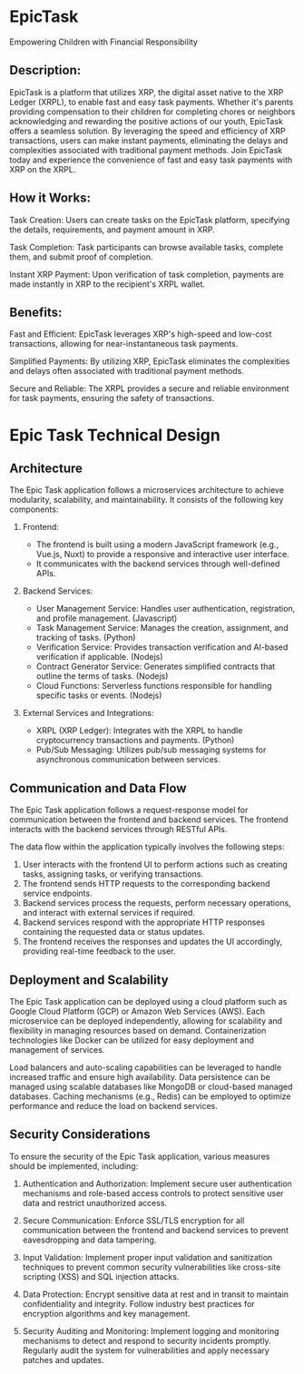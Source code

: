 # EpicTask
Empowering Children with Financial Responsibility

## Description:
EpicTask is a platform that utilizes XRP, the digital asset native to the XRP Ledger (XRPL), to enable fast and easy task payments. Whether it's parents providing compensation to their children for completing chores or neighbors acknowledging and rewarding the positive actions of our youth, EpicTask offers a seamless solution. By leveraging the speed and efficiency of XRP transactions, users can make instant payments, eliminating the delays and complexities associated with traditional payment methods. Join EpicTask today and experience the convenience of fast and easy task payments with XRP on the XRPL.

## How it Works:

Task Creation: Users can create tasks on the EpicTask platform, specifying the details, requirements, and payment amount in XRP.

Task Completion: Task participants can browse available tasks, complete them, and submit proof of completion.

Instant XRP Payment: Upon verification of task completion, payments are made instantly in XRP to the recipient's XRPL wallet.

## Benefits:

Fast and Efficient: EpicTask leverages XRP's high-speed and low-cost transactions, allowing for near-instantaneous task payments.

Simplified Payments: By utilizing XRP, EpicTask eliminates the complexities and delays often associated with traditional payment methods.

Secure and Reliable: The XRPL provides a secure and reliable environment for task payments, ensuring the safety of transactions.

# Epic Task Technical Design

## Architecture
The Epic Task application follows a microservices architecture to achieve modularity, scalability, and maintainability. It consists of the following key components:

1. Frontend:
   - The frontend is built using a modern JavaScript framework (e.g., Vue.js, Nuxt) to provide a responsive and interactive user interface.
   - It communicates with the backend services through well-defined APIs.

2. Backend Services:
   - User Management Service: Handles user authentication, registration, and profile management. (Javascript)
   - Task Management Service: Manages the creation, assignment, and tracking of tasks. (Python)
   - Verification Service: Provides transaction verification and AI-based verification if applicable. (Nodejs)
   - Contract Generator Service: Generates simplified contracts that outline the terms of tasks. (Nodejs)
   - Cloud Functions: Serverless functions responsible for handling specific tasks or events. (Nodejs)

3. External Services and Integrations:
   - XRPL (XRP Ledger): Integrates with the XRPL to handle cryptocurrency transactions and payments. (Python)
   - Pub/Sub Messaging: Utilizes pub/sub messaging systems for asynchronous communication between services.

## Communication and Data Flow
The Epic Task application follows a request-response model for communication between the frontend and backend services. The frontend interacts with the backend services through RESTful APIs. 

The data flow within the application typically involves the following steps:

1. User interacts with the frontend UI to perform actions such as creating tasks, assigning tasks, or verifying transactions.
2. The frontend sends HTTP requests to the corresponding backend service endpoints.
3. Backend services process the requests, perform necessary operations, and interact with external services if required.
4. Backend services respond with the appropriate HTTP responses containing the requested data or status updates.
5. The frontend receives the responses and updates the UI accordingly, providing real-time feedback to the user.

## Deployment and Scalability
The Epic Task application can be deployed using a cloud platform such as Google Cloud Platform (GCP) or Amazon Web Services (AWS). Each microservice can be deployed independently, allowing for scalability and flexibility in managing resources based on demand. Containerization technologies like Docker can be utilized for easy deployment and management of services.

Load balancers and auto-scaling capabilities can be leveraged to handle increased traffic and ensure high availability. Data persistence can be managed using scalable databases like MongoDB or cloud-based managed databases. Caching mechanisms (e.g., Redis) can be employed to optimize performance and reduce the load on backend services.

## Security Considerations
To ensure the security of the Epic Task application, various measures should be implemented, including:

1. Authentication and Authorization: Implement secure user authentication mechanisms and role-based access controls to protect sensitive user data and restrict unauthorized access.

2. Secure Communication: Enforce SSL/TLS encryption for all communication between the frontend and backend services to prevent eavesdropping and data tampering.

3. Input Validation: Implement proper input validation and sanitization techniques to prevent common security vulnerabilities like cross-site scripting (XSS) and SQL injection attacks.

4. Data Protection: Encrypt sensitive data at rest and in transit to maintain confidentiality and integrity. Follow industry best practices for encryption algorithms and key management.

5. Security Auditing and Monitoring: Implement logging and monitoring mechanisms to detect and respond to security incidents promptly. Regularly audit the system for vulnerabilities and apply necessary patches and updates.
